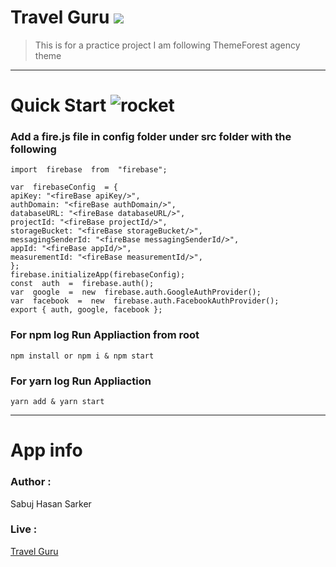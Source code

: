 


# Travel Guru [<img  src="https://img.shields.io/badge/%20Travel%20Guru -Live%20here-brightgreen"/>](https://travel-guru-c87a1.web.app/)

> This is for a practice project I am following ThemeForest agency theme
---
# Quick Start ![rocket](https://github.githubassets.com/images/icons/emoji/unicode/1f680.png)

### Add a fire.js file in config folder under src folder with the following

```
import  firebase  from  "firebase";

var  firebaseConfig  = {
apiKey: "<fireBase apiKey/>",
authDomain: "<fireBase authDomain/>",
databaseURL: "<fireBase databaseURL/>",
projectId: "<fireBase projectId/>",
storageBucket: "<fireBase storageBucket/>",
messagingSenderId: "<fireBase messagingSenderId/>",
appId: "<fireBase appId/>",
measurementId: "<fireBase measurementId/>",
};
firebase.initializeApp(firebaseConfig);
const  auth  =  firebase.auth();
var  google  =  new  firebase.auth.GoogleAuthProvider();
var  facebook  =  new  firebase.auth.FacebookAuthProvider();
export { auth, google, facebook };

```

### For npm log Run Appliaction  from root

    npm install or npm i & npm start

### For yarn log Run Appliaction 

    yarn add & yarn start


---
# App info
### Author  :
Sabuj Hasan Sarker
### Live :
[Travel Guru](https://travel-guru-c87a1.web.app/)
    
